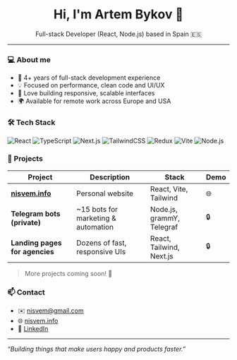 <h1 align="center">Hi, I'm Artem Bykov 👋</h1>
<p align="center">
  Full-stack Developer (React, Node.js) based in Spain 🇪🇸  
</p>

---

### 💻 About me

- 🧠 4+ years of full-stack development experience  
- 💡 Focused on performance, clean code and UI/UX
- 🔁 Love building responsive, scalable interfaces
- 🌍 Available for remote work across Europe and USA

### 🛠 Tech Stack

![React](https://img.shields.io/badge/-React-20232A?style=flat-square&logo=react)
![TypeScript](https://img.shields.io/badge/-TypeScript-20232A?style=flat-square&logo=typescript)
![Next.js](https://img.shields.io/badge/-Next.js-20232A?style=flat-square&logo=nextdotjs)
![TailwindCSS](https://img.shields.io/badge/-TailwindCSS-20232A?style=flat-square&logo=tailwind-css)
![Redux](https://img.shields.io/badge/-Redux-20232A?style=flat-square&logo=redux)
![Vite](https://img.shields.io/badge/-Vite-20232A?style=flat-square&logo=vite)
![Node.js](https://img.shields.io/badge/-Node.js-20232A?style=flat-square&logo=nodedotjs)

### 🚀 Projects

| Project | Description | Stack | Demo |
|--------|-------------|-------|------|
| **[nisvem.info](https://nisvem.info)** | Personal website | React, Vite, Tailwind | 🌐 |
| **Telegram bots (private)** | ~15 bots for marketing & automation | Node.js, grammY, Telegraf | 🔒 |
| **Landing pages for agencies** | Dozens of fast, responsive UIs | React, Tailwind, Next.js | 🔒 |

> More projects coming soon! 👀

### 📫 Contact

- ✉️ [nisvem@gmail.com](mailto:nisvem@gmail.com)
- 🌐 [nisvem.info](https://nisvem.info)
- 🔗 [LinkedIn](https://linkedin.com/in/nisvem)

---

_“Building things that make users happy and products faster.”_
